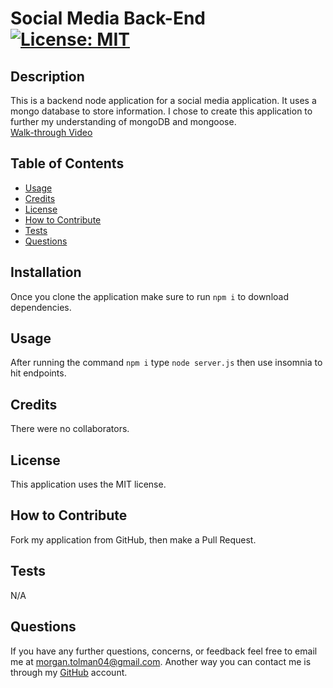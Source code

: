 # Social Media Back-End [![License: MIT](https://img.shields.io/badge/License-MIT-yellow.svg)](https://opensource.org/licenses/MIT)

## Description

This is a backend node application for a social media application.  It uses a mongo database to store information.  I chose to create this application to further my understanding of mongoDB and mongoose.  
[Walk-through Video](https://drive.google.com/file/d/15CwmtztR_EZlKvbV01UbJodKZ5MdNYjW/view)
## Table of Contents 

- [Usage](#Usage)
- [Credits](#Credits)
- [License](#License)
- [How to Contribute](#How-to-Contribute)
- [Tests](#Tests)
- [Questions](#Questions)

## Installation

Once you clone the application make sure to run `npm i` to download dependencies.

## Usage

After running the command `npm i` type `node server.js` then use insomnia to hit endpoints.

## Credits

There were no collaborators.

## License

This application uses the MIT license.

## How to Contribute

Fork my application from GitHub, then make a Pull Request.

## Tests

N/A

## Questions

If you have any further questions, concerns, or feedback feel free to email me at morgan.tolman04@gmail.com.  Another way you can contact me is through my [GitHub](https://github.com/unheardof77) account. 
